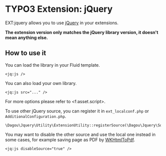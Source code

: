 # TYPO3 Extension: jQuery

EXT:jquery allows you to use [jQuery](https://jquery.com/) in your extensions.

**The extension version only matches the jQuery library version, it doesn't mean anything else.**

## How to use it
You can load the library in your Fluid template.

	<jq:js />

You can also load your own library.

    <jq:js src="..." />

For more options please refer to &lt;f:asset.script&gt;.

To use other jQuery source, you can register it in `ext_localconf.php` or `AdditionalConfiguration.php`.

    \Dagou\Jquery\Utility\ExtensionUtility::registerSource(\Dagou\Jquery\Source\StackPath::class);

You may want to disable the other source and use the local one instead in some cases, for example saving page as PDF by [WKHtmlToPdf](https://wkhtmltopdf.org/).

    <jq:js disableSource="true" />